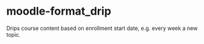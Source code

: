 # moodle-format_drip
Drips course content based on enrollment start date, e.g. every week a new topic.
